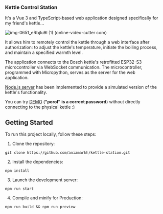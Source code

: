 ### Kettle Control Station
It's a Vue 3 and TypeScript-based web application designed specifically for my friend's kettle...

![img-0651_eRbjIu9l (1) (online-video-cutter com)](https://github.com/aniamarkh/kettle-station/assets/93217444/0680a5ae-048f-490f-83cc-c0c5e60ae62b)

It allows him to remotely control the kettle through a web interface after authorization: to adjust the kettle's temperature, initiate the boiling process, and maintain a specified warmth level.

The application connects to the Bosch kettle's retrofitted ESP32-S3 microcontroller via WebSocket communication. The microcontroller, programmed with Micropython, serves as the server for the web application.

[Node.js server](https://github.com/aniamarkh/kettle-station-be) has been implemented to provide a simulated version of the kettle's functionality.

You can try [DEMO](https://kettle-station.vercel.app/) (**"porol" is a correct password**) without directly connecting to the physical kettle :)

## Getting Started

To run this project locally, follow these steps:

1. Clone the repository:

`git clone https://github.com/aniamarkh/kettle-station.git`

2. Install the dependencies:

`npm install`

3. Launch the development server:

`npm run start`

4. Compile and minify for Production:

`npm run build && npm run preview`
